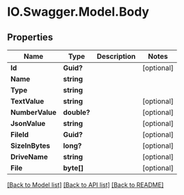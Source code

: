 # IO.Swagger.Model.Body
## Properties

Name | Type | Description | Notes
------------ | ------------- | ------------- | -------------
**Id** | **Guid?** |  | [optional] 
**Name** | **string** |  | 
**Type** | **string** |  | 
**TextValue** | **string** |  | [optional] 
**NumberValue** | **double?** |  | [optional] 
**JsonValue** | **string** |  | [optional] 
**FileId** | **Guid?** |  | [optional] 
**SizeInBytes** | **long?** |  | [optional] 
**DriveName** | **string** |  | [optional] 
**File** | **byte[]** |  | [optional] 

[[Back to Model list]](../README.md#documentation-for-models) [[Back to API list]](../README.md#documentation-for-api-endpoints) [[Back to README]](../README.md)

